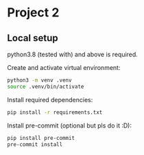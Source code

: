 # Project 2

## Local setup

python3.8 (tested with) and above is required.

Create and activate virtual environment:

```sh
python3 -m venv .venv
source .venv/bin/activate
```

Install required dependencies:

```sh
pip install -r requirements.txt
```

Install pre-commit (optional but pls do it :D):

```sh
pip install pre-commit
pre-commit install
```
